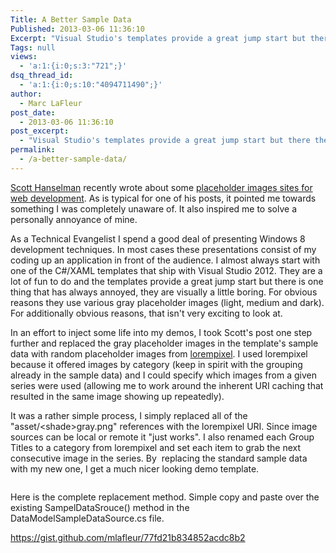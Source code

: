 ```yaml
---
Title: A Better Sample Data
Published: 2013-03-06 11:36:10
Excerpt: "Visual Studio's templates provide a great jump start but there they are tab visually boring out of the box. Here we spice them up a bit with placeholder images. "
Tags: null
views:
  - 'a:1:{i:0;s:3:"721";}'
dsq_thread_id:
  - 'a:1:{i:0;s:10:"4094711490";}'
author:
  - Marc LaFleur
post_date:
  - 2013-03-06 11:36:10
post_excerpt:
  - "Visual Studio's templates provide a great jump start but there they are tab visually boring out of the box. Here we spice them up a bit with placeholder images. "
permalink:
  - /a-better-sample-data/
---
```

<a href="http://www.hanselman.com" target="_blank">Scott Hanselman</a> recently wrote about some <a href="http://www.hanselman.com/blog/TheInternetsBestPlaceholderImageSitesForWebDevelopment.aspx" target="_blank">placeholder images sites for web development</a>. As is typical for one of his posts, it pointed me towards something I was completely unaware of. It also inspired me to solve a personally annoyance of mine.

<img alt="" src="http://massivescale.azurewebsites.net/wp-content/uploads/2013/03/030613_1640_ABetterSamp1.jpg" align="right" />As a Technical Evangelist I spend a good deal of presenting Windows 8 development techniques. In most cases these presentations consist of my coding up an application in front of the audience. I almost always start with one of the C#/XAML templates that ship with Visual Studio 2012. They are a lot of fun to do and the templates provide a great jump start but there is one thing that has always annoyed, they are visually a little boring. For obvious reasons they use various gray placeholder images (light, medium and dark). For additionally obvious reasons, that isn't very exciting to look at.

In an effort to inject some life into my demos, I took Scott's post one step further and replaced the gray placeholder images in the template's sample data with random placeholder images from <a href="http://lorempixel.com/">lorempixel</a>. I used lorempixel because it offered images by category (keep in spirit with the grouping already in the sample data) and I could specify which images from a given series were used (allowing me to work around the inherent URI caching that resulted in the same image showing up repeatedly).

It was a rather simple process, I simply replaced all of the "asset/&lt;shade&gt;gray.png" references with the lorempixel URI. Since image sources can be local or remote it "just works". I also renamed each Group Titles to a category from lorempixel and set each item to grab the next consecutive image in the series. By  replacing the standard sample data with my new one, I get a much nicer looking demo template.
<p style="text-align: center;"><img alt="" src="http://massivescale.azurewebsites.net/wp-content/uploads/2013/03/030613_1640_ABetterSamp2.jpg" /></p>
Here is the complete replacement method. Simple copy and paste over the existing SampelDataSrouce() method in the DataModelSampleDataSource.cs file.

https://gist.github.com/mlafleur/77fd21b834852acdc8b2